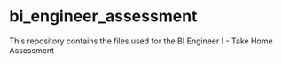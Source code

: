 # bi_engineer_assessment
This repository contains the files used for the BI Engineer I - Take Home Assessment
